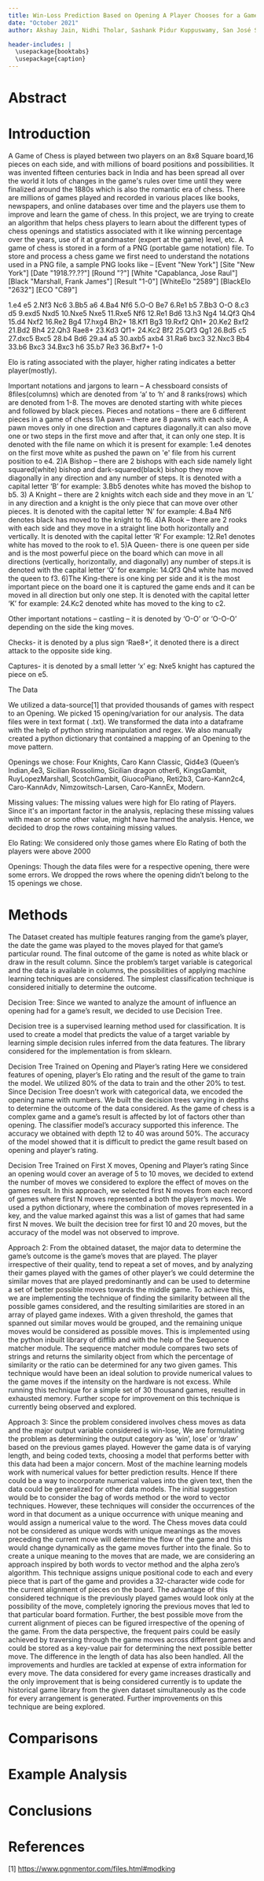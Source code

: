 ```yaml
---
title: Win-Loss Prediction Based on Opening A Player Chooses for a Game of Chess
date: "October 2021"
author: Akshay Jain, Nidhi Tholar, Sashank Pidur Kuppuswamy, San José State University

header-includes: |
  \usepackage{booktabs}
  \usepackage{caption}
---
```


# Abstract

# Introduction
A Game of Chess is played between two players on an 8x8 Square board,16 pieces on each side, and with millions of board positions and possibilities. It was invented fifteen centuries back in India and has been spread all over the world it lots of changes in the game's rules over time until they were finalized around the 1880s which is also the romantic era of chess. There are millions of games played and recorded in various places like books, newspapers, and online databases over time and the players use them to improve and learn the game of chess.
In this project, we are trying to create an algorithm that helps chess players to learn about the different types of chess openings and statistics associated with it like winning percentage over the years, use of it at grandmaster (expert at the game) level, etc. A game of chess is stored in a form of a PNG (portable game notation) file. To store and process a chess game we first need to understand the notations used in a PNG file, a sample PNG looks like –
[Event "New York"]
[Site "New York"]
[Date "1918.??.??"]
[Round "?"]
[White "Capablanca, Jose Raul"]
[Black "Marshall, Frank James"]
[Result "1-0"]
[WhiteElo "2589"]
[BlackElo "2632"]
[ECO "C89"]

1.e4 e5 2.Nf3 Nc6 3.Bb5 a6 4.Ba4 Nf6 5.O-O Be7 6.Re1 b5 7.Bb3 O-O 8.c3 d5
9.exd5 Nxd5 10.Nxe5 Nxe5 11.Rxe5 Nf6 12.Re1 Bd6 13.h3 Ng4 14.Qf3 Qh4 15.d4 Nxf2
16.Re2 Bg4 17.hxg4 Bh2+ 18.Kf1 Bg3 19.Rxf2 Qh1+ 20.Ke2 Bxf2 21.Bd2 Bh4 22.Qh3 Rae8+
23.Kd3 Qf1+ 24.Kc2 Bf2 25.Qf3 Qg1 26.Bd5 c5 27.dxc5 Bxc5 28.b4 Bd6 29.a4 a5
30.axb5 axb4 31.Ra6 bxc3 32.Nxc3 Bb4 33.b6 Bxc3 34.Bxc3 h6 35.b7 Re3 36.Bxf7+ 1-0

Elo is rating associated with the player, higher rating indicates a better player(mostly).


Important notations and jargons to learn –
A chessboard consists of 8files(columns) which are denoted from ‘a’ to ‘h’ and 8 ranks(rows) which are denoted from 1-8.
The moves are denoted starting with white pieces and followed by black pieces.
Pieces and notations – there are 6 different pieces in a game of chess 
1)A pawn – there are 8 pawns with each side, A pawn moves only in one direction and captures diagonally.it can also move one or two steps in the first move and after that, it can only one step. It is denoted with the file name on which it is present for example: 1.e4 denotes on the first move white as pushed the pawn on 'e' file from his current position to e4.
2)A Bishop – there are 2 bishops with each side namely light squared(white) bishop and dark-squared(black) bishop they move diagonally in any direction and any number of steps. It is denoted with a capital letter ‘B’ for example: 3.Bb5 denotes white has moved 
the bishop to b5.
3) A Knight – there are 2 knights witch each side and they move in an ‘L’ in any direction and a knight is the only piece that can move over other pieces. It is denoted with the capital letter ‘N’ for example: 4.Ba4 Nf6 denotes black has moved to the knight to f6.
4)A Rook – there are 2 rooks with each side and they move in a straight line both horizontally and vertically. It is denoted with the capital letter ‘R’
For example: 12.Re1 denotes white has moved to the rook to e1.
5)A Queen- there is one queen per side and is the most powerful piece on the board which can move in all directions (vertically, horizontally, and diagonally) any number of steps.it is denoted with the capital letter ‘Q’ for example: 14.Qf3 Qh4 white has moved the queen to f3.
6)The King-there is one king per side and it is the most important piece on the board one it is captured the game ends and it can be moved in all direction but only one step. It is denoted with the capital letter ‘K’ for example: 24.Kc2 denoted white has moved to the king to c2.




Other important notations – 
castling – it is denoted by ‘O-O’ or ‘O-O-O’ depending on the side the king moves.

Checks- it is denoted by a plus sign ‘Rae8+’, it denoted there is a direct attack to the opposite side king.

Captures- it is denoted by a small letter ‘x’ eg: Nxe5 knight has captured the piece on e5.




The Data 

We utilized a data-source[1] that provided thousands of games with respect to an Opening. We picked 15 opening/variation for our analysis. The data files were in text format ( .txt). We transformed the data into a dataframe with the help of python string manipulation and regex. We also manually created a python dictionary that contained a mapping of an Opening to the move pattern. 

Openings we chose:
Four Knights, Caro Kann Classic, Qid4e3 (Queen’s Indian,4e3, Sicilian Rossolimo, Sicilian dragon other6, KingsGambit, RuyLopezMarshall, ScotchGambit, GiuocoPiano, Reti2b3, Caro-Kann2c4, Caro-KannAdv, Nimzowitsch-Larsen, Caro-KannEx, Modern.

Missing values:
The missing values were high for Elo rating of Players.
Since it's an important factor in the analysis, replacing these missing values with mean or some other value, might have harmed the analysis. Hence, we decided to drop the rows containing missing values.

Elo Rating:
We considered only those games where Elo Rating of both the players were above 2000

Openings:
Though the data files were for a respective opening, there were some errors. We dropped the rows where the opening didn’t belong to the 15 openings we chose.

# Methods
The Dataset created has multiple features ranging from the game’s player, the date the game was played to the moves played for that game’s particular round. The final outcome of the game is noted as white black or draw in the result column. Since the problem’s target variable is categorical and the data is available in columns, the possibilities of applying machine learning techniques are considered. The simplest classification technique is considered initially to determine the outcome.

Decision Tree:
Since we wanted to analyze the amount of influence an opening had for a game’s result, we decided to use Decision Tree.

Decision tree is a supervised learning method used for classification. It is used to create a model that predicts the value of a target variable by learning simple decision rules inferred from the data features. The library considered for the implementation is from sklearn.

Decision Tree Trained on Opening and Player’s rating
Here we considered features of opening, player’s Elo rating and the result of the game to train the model. We utilized 80% of the data to train and the other 20% to test. Since Decision Tree doesn’t work with categorical data, we encoded the opening name with numbers. We built the decision trees varying in depths to determine the outcome of the data considered.
As the game of chess is a complex game and a game’s result is affected by lot of factors other than opening. The classifier model’s accuracy supported this inference. The accuracy we obtained with depth 12 to 40 was around 50%. The accuracy of the model showed that it is difficult to predict the game result based on opening and player’s rating.

Decision Tree Trained on First X moves, Opening and Player’s rating
Since an opening would cover an average of 5 to 10 moves, we decided to extend the number of moves we considered to explore the effect of moves on the games result. In this approach, we selected first N moves from each record of games where first N moves represented a both the player’s moves. We used a python dictionary, where the combination of moves represented in a key, and the value marked against this was a list of games that had same first N moves. We built the decision tree for first 10 and 20 moves, but the accuracy of the model was not observed to improve.

Approach 2:
From the obtained dataset, the major data to determine the game’s outcome is the game’s moves that are played. The player irrespective of their quality, tend to repeat a set of moves, and by analyzing their games played with the games of other player’s we could determine the similar moves that are played predominantly and can be used to determine a set of better possible moves towards the middle game. To achieve this, we are implementing the technique of finding the similarity between all the possible games considered, and the resulting similarities are stored in an array of played game indexes. With a given threshold, the games that spanned out similar moves would be grouped, and the remaining unique moves would be considered as possible moves. This is implemented using the python inbuilt library of difflib and with the help of the Sequence matcher module. The sequence matcher module compares two sets of strings and returns the similarity object from which the percentage of similarity or the ratio can be determined for any two given games. This technique would have been an ideal solution to provide numerical values to the game moves if the intensity on the hardware is not excess. While running this technique for a simple set of 30 thousand games, resulted in exhausted memory. Further scope for improvement on this technique is currently being observed and explored.

Approach 3: 
Since the problem considered involves chess moves as data and the major output variable considered is win-lose, We are formulating the problem as determining the output category as ‘win’, lose’ or ‘draw’ based on the previous games played. However the game data is of varying length, and being coded texts, choosing a model that performs better with this data had been a major concern. Most of the machine learning models work with numerical values for better prediction results. Hence If there could be a way to incorporate numerical values into the given text, then the data could be generalized for other data models. The initial suggestion would be to consider the bag of words method or the word to vector techniques. However, these techniques will consider the occurrences of the word in that document as a unique occurrence with unique meaning and would assign a numerical value to the word. The Chess moves data could not be considered as unique words with unique meanings as the moves preceding the current move will determine the flow of the game and this would change dynamically as the game moves further into the finale. So to create a unique meaning to the moves that are made, we are considering an approach inspired by both words to vector method and the alpha zero’s algorithm. This technique assigns unique positional code to each and every piece that is part of the game and provides a 32-character wide code for the current alignment of pieces on the board. The advantage of this considered technique is the previously played games would look only at the possibility of the move, completely ignoring the previous moves that led to that particular board formation. Further, the best possible move from the current alignment of pieces can be figured irrespective of the opening of the game. From the data perspective, the frequent pairs could be easily achieved by traversing through the game moves across different games and could be stored as a key-value pair for determining the next possible better move. The difference in the length of data has also been handled. All the improvements and hurdles are tackled at expense of extra information for every move. The data considered for every game increases drastically and the only improvement that is being considered currently is to update the historical game library from the given dataset simultaneously as the code for every arrangement is generated. Further improvements on this technique are being explored.



# Comparisons

# Example Analysis

# Conclusions

# References
[1] https://www.pgnmentor.com/files.html#modking
